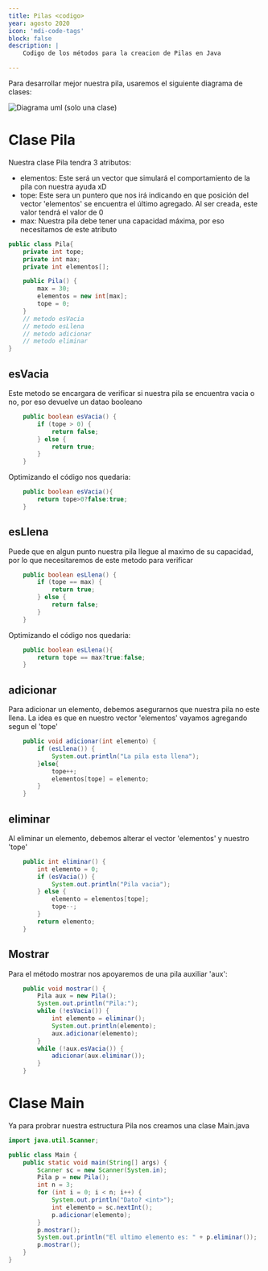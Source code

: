 ```yaml
---
title: Pilas <codigo>
year: agosto 2020
icon: 'mdi-code-tags'
block: false
description: |
    Codigo de los métodos para la creacion de Pilas en Java

---
```


Para desarrollar mejor nuestra pila, usaremos el siguiente diagrama de clases:

![Diagrama uml (solo una clase)]()

# Clase Pila

Nuestra clase Pila tendra 3 atributos:
- elementos: Este será un vector que simulará el comportamiento de la pila con nuestra ayuda xD
- tope: Este sera un puntero que nos irá indicando en que posición del vector 'elementos' se encuentra el último agregado. Al ser creada, este valor tendrá el valor de 0
- max: Nuestra pila debe tener una capacidad máxima, por eso necesitamos de este atributo


```java
public class Pila{
	private int tope;
	private int max;
	private int elementos[];

	public Pila() {
		max = 30;
		elementos = new int[max];
		tope = 0;
	}
	// metodo esVacia
	// metodo esLlena
	// metodo adicionar
	// metodo eliminar
}

```

## esVacia
Este metodo se encargara de verificar si nuestra pila se encuentra vacia o no, por eso devuelve un datao booleano

```java
	public boolean esVacia() {
		if (tope > 0) {
			return false;
		} else {
			return true;
		}
	}
```
Optimizando el código nos quedaria:
```java
	public boolean esVacia(){
		return tope>0?false:true;
	}
```


## esLlena
Puede que en algun punto nuestra pila llegue al maximo de su capacidad, por lo que necesitaremos de este metodo para verificar
```java
	public boolean esLlena() {
		if (tope == max) {
			return true;
		} else {
			return false;
		}
	}
```
Optimizando el código nos quedaria:
```java
	public boolean esLlena(){
		return tope == max?true:false;
	}
```

## adicionar
Para adicionar un elemento, debemos asegurarnos que nuestra pila no este llena. La idea es que en nuestro vector 'elementos' vayamos agregando segun el 'tope'
```java
	public void adicionar(int elemento) {
		if (esLlena()) {
			System.out.println("La pila esta llena");
		}else{
			tope++;
			elementos[tope] = elemento;
		}
	}
```

## eliminar
Al eliminar un elemento, debemos alterar el vector 'elementos' y nuestro 'tope'
```java
	public int eliminar() {
		int elemento = 0;
		if (esVacia()) {
			System.out.println("Pila vacia");
		} else {
			elemento = elementos[tope];
			tope--;
		}
		return elemento;
	}
```
## Mostrar
Para el método mostrar nos apoyaremos de una pila auxiliar 'aux':
```java
	public void mostrar() {
		Pila aux = new Pila();
		System.out.println("Pila:");
		while (!esVacia()) {
			int elemento = eliminar();
			System.out.println(elemento);
			aux.adicionar(elemento);
		}
		while (!aux.esVacia()) {
			adicionar(aux.eliminar());
		}
	}
```

# Clase Main

Ya para probrar nuestra estructura Pila nos creamos una clase Main.java

```java
import java.util.Scanner;

public class Main {
	public static void main(String[] args) {
		Scanner sc = new Scanner(System.in);
		Pila p = new Pila();
		int n = 3;
		for (int i = 0; i < n; i++) {
			System.out.println("Dato? <int>");
			int elemento = sc.nextInt();
			p.adicionar(elemento);
		}
		p.mostrar();
		System.out.println("El ultimo elemento es: " + p.eliminar());
		p.mostrar();
	}
}

```